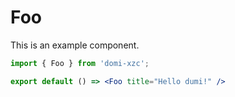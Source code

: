 # Foo

This is an example component.

```jsx
import { Foo } from 'domi-xzc';

export default () => <Foo title="Hello dumi!" />
```
